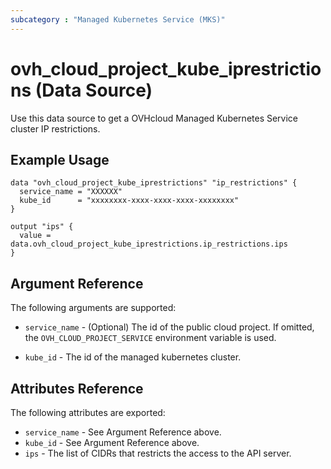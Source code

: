 ```yaml
---
subcategory : "Managed Kubernetes Service (MKS)"
---
```


# ovh_cloud_project_kube_iprestrictions (Data Source)

Use this data source to get a OVHcloud Managed Kubernetes Service cluster IP restrictions.

## Example Usage

```hcl
data "ovh_cloud_project_kube_iprestrictions" "ip_restrictions" {
  service_name = "XXXXXX"
  kube_id      = "xxxxxxxx-xxxx-xxxx-xxxx-xxxxxxxx"
}

output "ips" {
  value = data.ovh_cloud_project_kube_iprestrictions.ip_restrictions.ips
}
```

## Argument Reference

The following arguments are supported:

* `service_name` - (Optional) The id of the public cloud project. If omitted,
  the `OVH_CLOUD_PROJECT_SERVICE` environment variable is used.

* `kube_id` - The id of the managed kubernetes cluster.

## Attributes Reference

The following attributes are exported:

* `service_name` - See Argument Reference above.
* `kube_id` - See Argument Reference above.
* `ips` - The list of CIDRs that restricts the access to the API server.
